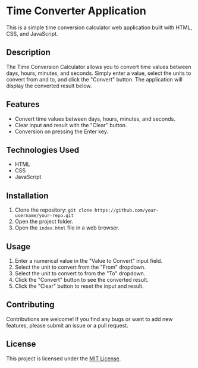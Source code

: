 # Time Converter Application

This is a simple time conversion calculator web application built with HTML, CSS, and JavaScript.

## Description

The Time Conversion Calculator allows you to convert time values between days, hours, minutes, and seconds. Simply enter a value, select the units to convert from and to, and click the "Convert" button. The application will display the converted result below.

## Features

- Convert time values between days, hours, minutes, and seconds.
- Clear input and result with the "Clear" button.
- Conversion on pressing the Enter key.

## Technologies Used

- HTML
- CSS
- JavaScript

## Installation

1. Clone the repository: `git clone https://github.com/your-username/your-repo.git`
2. Open the project folder.
3. Open the `index.html` file in a web browser.

## Usage

1. Enter a numerical value in the "Value to Convert" input field.
2. Select the unit to convert from the "From" dropdown.
3. Select the unit to convert to from the "To" dropdown.
4. Click the "Convert" button to see the converted result.
5. Click the "Clear" button to reset the input and result.

## Contributing

Contributions are welcome! If you find any bugs or want to add new features, please submit an issue or a pull request.

## License

This project is licensed under the [MIT License](LICENSE).
